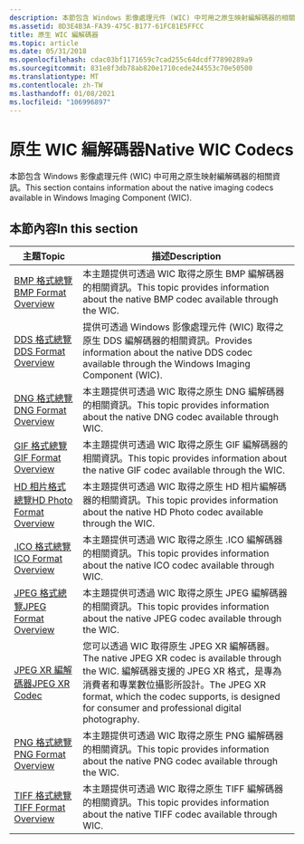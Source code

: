 ```yaml
---
description: 本節包含 Windows 影像處理元件 (WIC) 中可用之原生映射編解碼器的相關資訊。
ms.assetid: 8D3E4B3A-FA39-475C-B177-61FC81E5FFCC
title: 原生 WIC 編解碼器
ms.topic: article
ms.date: 05/31/2018
ms.openlocfilehash: cdac03bf1171659c7cad255c64dcdf77890289a9
ms.sourcegitcommit: 831e8f3db78ab820e1710cede244553c70e50500
ms.translationtype: MT
ms.contentlocale: zh-TW
ms.lasthandoff: 01/08/2021
ms.locfileid: "106996897"
---
```

# <a name="native-wic-codecs"></a><span data-ttu-id="2925c-103">原生 WIC 編解碼器</span><span class="sxs-lookup"><span data-stu-id="2925c-103">Native WIC Codecs</span></span>

<span data-ttu-id="2925c-104">本節包含 Windows 影像處理元件 (WIC) 中可用之原生映射編解碼器的相關資訊。</span><span class="sxs-lookup"><span data-stu-id="2925c-104">This section contains information about the native imaging codecs available in Windows Imaging Component (WIC).</span></span>

## <a name="in-this-section"></a><span data-ttu-id="2925c-105">本節內容</span><span class="sxs-lookup"><span data-stu-id="2925c-105">In this section</span></span>



| <span data-ttu-id="2925c-106">主題</span><span class="sxs-lookup"><span data-stu-id="2925c-106">Topic</span></span>                                                              | <span data-ttu-id="2925c-107">描述</span><span class="sxs-lookup"><span data-stu-id="2925c-107">Description</span></span>                                                                                                                                                                    |
|--------------------------------------------------------------------|--------------------------------------------------------------------------------------------------------------------------------------------------------------------------------|
| [<span data-ttu-id="2925c-108">BMP 格式總覽</span><span class="sxs-lookup"><span data-stu-id="2925c-108">BMP Format Overview</span></span>](bmp-format-overview.md)<br/>          | <span data-ttu-id="2925c-109">本主題提供可透過 WIC 取得之原生 BMP 編解碼器的相關資訊。</span><span class="sxs-lookup"><span data-stu-id="2925c-109">This topic provides information about the native BMP codec available through the WIC.</span></span> <br/>                                                                              |
| [<span data-ttu-id="2925c-110">DDS 格式總覽</span><span class="sxs-lookup"><span data-stu-id="2925c-110">DDS Format Overview</span></span>](dds-format-overview.md)<br/>          | <span data-ttu-id="2925c-111">提供可透過 Windows 影像處理元件 (WIC) 取得之原生 DDS 編解碼器的相關資訊。</span><span class="sxs-lookup"><span data-stu-id="2925c-111">Provides information about the native DDS codec available through the Windows Imaging Component (WIC).</span></span> <br/>                                                             |
| [<span data-ttu-id="2925c-112">DNG 格式總覽</span><span class="sxs-lookup"><span data-stu-id="2925c-112">DNG Format Overview</span></span>](dng-format-overview.md)<br/>          | <span data-ttu-id="2925c-113">本主題提供可透過 WIC 取得之原生 DNG 編解碼器的相關資訊。</span><span class="sxs-lookup"><span data-stu-id="2925c-113">This topic provides information about the native DNG codec available through WIC.</span></span> <br/>                                                                                  |
| [<span data-ttu-id="2925c-114">GIF 格式總覽</span><span class="sxs-lookup"><span data-stu-id="2925c-114">GIF Format Overview</span></span>](gif-format-overview.md)<br/>          | <span data-ttu-id="2925c-115">本主題提供可透過 WIC 取得之原生 GIF 編解碼器的相關資訊。</span><span class="sxs-lookup"><span data-stu-id="2925c-115">This topic provides information about the native GIF codec available through the WIC.</span></span> <br/>                                                                              |
| [<span data-ttu-id="2925c-116">HD 相片格式總覽</span><span class="sxs-lookup"><span data-stu-id="2925c-116">HD Photo Format Overview</span></span>](hdphoto-format-overview.md)<br/> | <span data-ttu-id="2925c-117">本主題提供可透過 WIC 取得之原生 HD 相片編解碼器的相關資訊。</span><span class="sxs-lookup"><span data-stu-id="2925c-117">This topic provides information about the native HD Photo codec available through the WIC.</span></span> <br/>                                                                         |
| [<span data-ttu-id="2925c-118">.ICO 格式總覽</span><span class="sxs-lookup"><span data-stu-id="2925c-118">ICO Format Overview</span></span>](ico-format-overview.md)<br/>          | <span data-ttu-id="2925c-119">本主題提供可透過 WIC 取得之原生 .ICO 編解碼器的相關資訊。</span><span class="sxs-lookup"><span data-stu-id="2925c-119">This topic provides information about the native ICO codec available through WIC.</span></span> <br/>                                                                                  |
| [<span data-ttu-id="2925c-120">JPEG 格式總覽</span><span class="sxs-lookup"><span data-stu-id="2925c-120">JPEG Format Overview</span></span>](jpeg-format-overview.md)<br/>        | <span data-ttu-id="2925c-121">本主題提供可透過 WIC 取得之原生 JPEG 編解碼器的相關資訊。</span><span class="sxs-lookup"><span data-stu-id="2925c-121">This topic provides information about the native JPEG codec available through the WIC.</span></span> <br/>                                                                             |
| [<span data-ttu-id="2925c-122">JPEG XR 編解碼器</span><span class="sxs-lookup"><span data-stu-id="2925c-122">JPEG XR Codec</span></span>](jpeg-xr-codec.md)<br/>                      | <span data-ttu-id="2925c-123">您可以透過 WIC 取得原生 JPEG XR 編解碼器。</span><span class="sxs-lookup"><span data-stu-id="2925c-123">The native JPEG XR codec is available through the WIC.</span></span> <span data-ttu-id="2925c-124">編解碼器支援的 JPEG XR 格式，是專為消費者和專業數位攝影所設計。</span><span class="sxs-lookup"><span data-stu-id="2925c-124">The JPEG XR format, which the codec supports, is designed for consumer and professional digital photography.</span></span><br/> |
| [<span data-ttu-id="2925c-125">PNG 格式總覽</span><span class="sxs-lookup"><span data-stu-id="2925c-125">PNG Format Overview</span></span>](png-format-overview.md)<br/>          | <span data-ttu-id="2925c-126">本主題提供可透過 WIC 取得之原生 PNG 編解碼器的相關資訊。</span><span class="sxs-lookup"><span data-stu-id="2925c-126">This topic provides information about the native PNG codec available through the WIC.</span></span> <br/>                                                                              |
| [<span data-ttu-id="2925c-127">TIFF 格式總覽</span><span class="sxs-lookup"><span data-stu-id="2925c-127">TIFF Format Overview</span></span>](tiff-format-overview.md)<br/>        | <span data-ttu-id="2925c-128">本主題提供可透過 WIC 取得之原生 TIFF 編解碼器的相關資訊。</span><span class="sxs-lookup"><span data-stu-id="2925c-128">This topic provides information about the native TIFF codec available through WIC.</span></span> <br/>                                                                                 |



 

 

 




